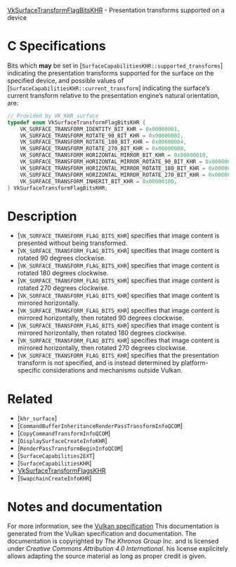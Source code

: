 [VkSurfaceTransformFlagBitsKHR](https://www.khronos.org/registry/vulkan/specs/1.3-extensions/man/html/VkSurfaceTransformFlagBitsKHR.html) - Presentation transforms supported on a device

# C Specifications
Bits which  **may**  be set in
[`SurfaceCapabilitiesKHR::supported_transforms`] indicating the
presentation transforms supported for the surface on the specified device,
and possible values of
[`SurfaceCapabilitiesKHR::current_transform`] indicating the
surface’s current transform relative to the presentation engine’s natural
orientation, are:
```c
// Provided by VK_KHR_surface
typedef enum VkSurfaceTransformFlagBitsKHR {
    VK_SURFACE_TRANSFORM_IDENTITY_BIT_KHR = 0x00000001,
    VK_SURFACE_TRANSFORM_ROTATE_90_BIT_KHR = 0x00000002,
    VK_SURFACE_TRANSFORM_ROTATE_180_BIT_KHR = 0x00000004,
    VK_SURFACE_TRANSFORM_ROTATE_270_BIT_KHR = 0x00000008,
    VK_SURFACE_TRANSFORM_HORIZONTAL_MIRROR_BIT_KHR = 0x00000010,
    VK_SURFACE_TRANSFORM_HORIZONTAL_MIRROR_ROTATE_90_BIT_KHR = 0x00000020,
    VK_SURFACE_TRANSFORM_HORIZONTAL_MIRROR_ROTATE_180_BIT_KHR = 0x00000040,
    VK_SURFACE_TRANSFORM_HORIZONTAL_MIRROR_ROTATE_270_BIT_KHR = 0x00000080,
    VK_SURFACE_TRANSFORM_INHERIT_BIT_KHR = 0x00000100,
} VkSurfaceTransformFlagBitsKHR;
```

# Description
- [`VK_SURFACE_TRANSFORM_FLAG_BITS_KHR`] specifies that image content is presented without being transformed.
- [`VK_SURFACE_TRANSFORM_FLAG_BITS_KHR`] specifies that image content is rotated 90 degrees clockwise.
- [`VK_SURFACE_TRANSFORM_FLAG_BITS_KHR`] specifies that image content is rotated 180 degrees clockwise.
- [`VK_SURFACE_TRANSFORM_FLAG_BITS_KHR`] specifies that image content is rotated 270 degrees clockwise.
- [`VK_SURFACE_TRANSFORM_FLAG_BITS_KHR`] specifies that image content is mirrored horizontally.
- [`VK_SURFACE_TRANSFORM_FLAG_BITS_KHR`] specifies that image content is mirrored horizontally, then rotated 90 degrees clockwise.
- [`VK_SURFACE_TRANSFORM_FLAG_BITS_KHR`] specifies that image content is mirrored horizontally, then rotated 180 degrees clockwise.
- [`VK_SURFACE_TRANSFORM_FLAG_BITS_KHR`] specifies that image content is mirrored horizontally, then rotated 270 degrees clockwise.
- [`VK_SURFACE_TRANSFORM_FLAG_BITS_KHR`] specifies that the presentation transform is not specified, and is instead determined by platform-specific considerations and mechanisms outside Vulkan.

# Related
- [`khr_surface`]
- [`CommandBufferInheritanceRenderPassTransformInfoQCOM`]
- [`CopyCommandTransformInfoQCOM`]
- [`DisplaySurfaceCreateInfoKHR`]
- [`RenderPassTransformBeginInfoQCOM`]
- [`SurfaceCapabilities2EXT`]
- [`SurfaceCapabilitiesKHR`]
- [VkSurfaceTransformFlagsKHR]()
- [`SwapchainCreateInfoKHR`]

# Notes and documentation
For more information, see the [Vulkan specification](https://www.khronos.org/registry/vulkan/specs/1.3-extensions/html/vkspec.html)
This documentation is generated from the Vulkan specification and documentation.
The documentation is copyrighted by *The Khronos Group Inc.* and is licensed under *Creative Commons Attribution 4.0 International*.
his license explicitely allows adapting the source material as long as proper credit is given.
        